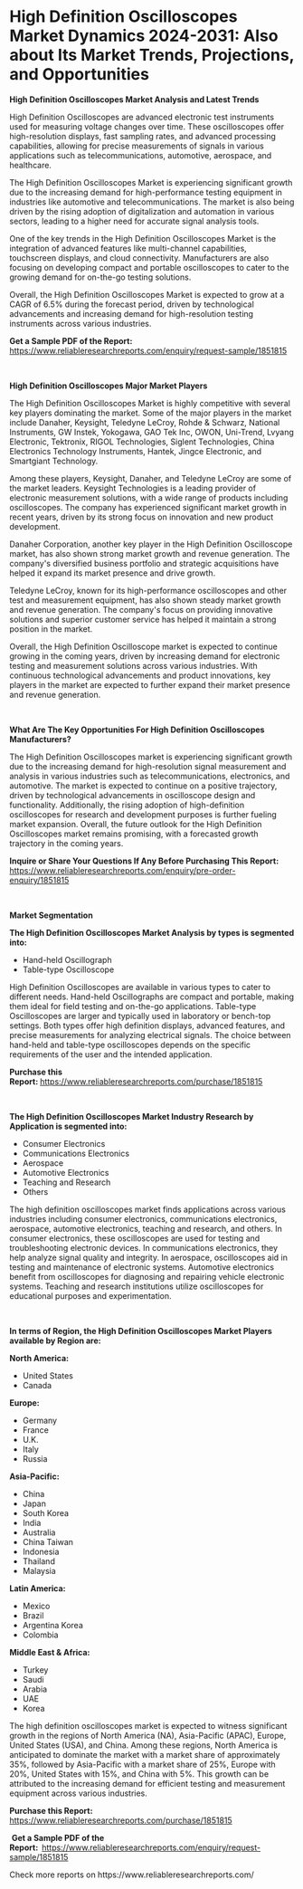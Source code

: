<p><h1>High Definition Oscilloscopes Market Dynamics 2024-2031: Also about Its Market Trends, Projections, and Opportunities</h1></p><p><strong>High Definition Oscilloscopes Market Analysis and Latest Trends</strong></p>
<p><p>High Definition Oscilloscopes are advanced electronic test instruments used for measuring voltage changes over time. These oscilloscopes offer high-resolution displays, fast sampling rates, and advanced processing capabilities, allowing for precise measurements of signals in various applications such as telecommunications, automotive, aerospace, and healthcare.</p><p>The High Definition Oscilloscopes Market is experiencing significant growth due to the increasing demand for high-performance testing equipment in industries like automotive and telecommunications. The market is also being driven by the rising adoption of digitalization and automation in various sectors, leading to a higher need for accurate signal analysis tools.</p><p>One of the key trends in the High Definition Oscilloscopes Market is the integration of advanced features like multi-channel capabilities, touchscreen displays, and cloud connectivity. Manufacturers are also focusing on developing compact and portable oscilloscopes to cater to the growing demand for on-the-go testing solutions.</p><p>Overall, the High Definition Oscilloscopes Market is expected to grow at a CAGR of 6.5% during the forecast period, driven by technological advancements and increasing demand for high-resolution testing instruments across various industries.</p></p>
<p><strong>Get a Sample PDF of the Report:&nbsp;</strong> <a href="https://www.reliableresearchreports.com/enquiry/request-sample/1851815">https://www.reliableresearchreports.com/enquiry/request-sample/1851815</a></p>
<p>&nbsp;</p>
<p><strong>High Definition Oscilloscopes Major Market Players</strong></p>
<p><p>The High Definition Oscilloscopes Market is highly competitive with several key players dominating the market. Some of the major players in the market include Danaher, Keysight, Teledyne LeCroy, Rohde & Schwarz, National Instruments, GW Instek, Yokogawa, GAO Tek Inc, OWON, Uni-Trend, Lvyang Electronic, Tektronix, RIGOL Technologies, Siglent Technologies, China Electronics Technology Instruments, Hantek, Jingce Electronic, and Smartgiant Technology.</p><p>Among these players, Keysight, Danaher, and Teledyne LeCroy are some of the market leaders. Keysight Technologies is a leading provider of electronic measurement solutions, with a wide range of products including oscilloscopes. The company has experienced significant market growth in recent years, driven by its strong focus on innovation and new product development.</p><p>Danaher Corporation, another key player in the High Definition Oscilloscope market, has also shown strong market growth and revenue generation. The company's diversified business portfolio and strategic acquisitions have helped it expand its market presence and drive growth.</p><p>Teledyne LeCroy, known for its high-performance oscilloscopes and other test and measurement equipment, has also shown steady market growth and revenue generation. The company's focus on providing innovative solutions and superior customer service has helped it maintain a strong position in the market.</p><p>Overall, the High Definition Oscilloscope market is expected to continue growing in the coming years, driven by increasing demand for electronic testing and measurement solutions across various industries. With continuous technological advancements and product innovations, key players in the market are expected to further expand their market presence and revenue generation.</p></p>
<p>&nbsp;</p>
<p><strong>What Are The Key Opportunities For High Definition Oscilloscopes Manufacturers?</strong></p>
<p><p>The High Definition Oscilloscopes market is experiencing significant growth due to the increasing demand for high-resolution signal measurement and analysis in various industries such as telecommunications, electronics, and automotive. The market is expected to continue on a positive trajectory, driven by technological advancements in oscilloscope design and functionality. Additionally, the rising adoption of high-definition oscilloscopes for research and development purposes is further fueling market expansion. Overall, the future outlook for the High Definition Oscilloscopes market remains promising, with a forecasted growth trajectory in the coming years.</p></p>
<p><strong>Inquire or Share Your Questions If Any Before Purchasing This Report:</strong> <a href="https://www.reliableresearchreports.com/enquiry/pre-order-enquiry/1851815">https://www.reliableresearchreports.com/enquiry/pre-order-enquiry/1851815</a></p>
<p>&nbsp;</p>
<p><strong>Market Segmentation</strong></p>
<p><strong>The High Definition Oscilloscopes Market Analysis by types is segmented into:</strong></p>
<p><ul><li>Hand-held Oscillograph</li><li>Table-type Oscilloscope</li></ul></p>
<p><p>High Definition Oscilloscopes are available in various types to cater to different needs. Hand-held Oscillographs are compact and portable, making them ideal for field testing and on-the-go applications. Table-type Oscilloscopes are larger and typically used in laboratory or bench-top settings. Both types offer high definition displays, advanced features, and precise measurements for analyzing electrical signals. The choice between hand-held and table-type oscilloscopes depends on the specific requirements of the user and the intended application.</p></p>
<p><strong>Purchase this Report:&nbsp;</strong><a href="https://www.reliableresearchreports.com/purchase/1851815">https://www.reliableresearchreports.com/purchase/1851815</a></p>
<p>&nbsp;</p>
<p><strong>The High Definition Oscilloscopes Market Industry Research by Application is segmented into:</strong></p>
<p><ul><li>Consumer Electronics</li><li>Communications Electronics</li><li>Aerospace</li><li>Automotive Electronics</li><li>Teaching and Research</li><li>Others</li></ul></p>
<p><p>The high definition oscilloscopes market finds applications across various industries including consumer electronics, communications electronics, aerospace, automotive electronics, teaching and research, and others. In consumer electronics, these oscilloscopes are used for testing and troubleshooting electronic devices. In communications electronics, they help analyze signal quality and integrity. In aerospace, oscilloscopes aid in testing and maintenance of electronic systems. Automotive electronics benefit from oscilloscopes for diagnosing and repairing vehicle electronic systems. Teaching and research institutions utilize oscilloscopes for educational purposes and experimentation.</p></p>
<p>&nbsp;</p>
<p><strong>In terms of Region, the High Definition Oscilloscopes Market Players available by Region are:</strong></p>
<p>
    <p> <strong> North America: </strong>
        <ul>
            <li>United States</li>
            <li>Canada</li>
        </ul>
        </p> 
    <p> <strong> Europe: </strong>
        <ul>
            <li>Germany</li>
            <li>France</li>
            <li>U.K.</li>
            <li>Italy</li>
            <li>Russia</li>
        </ul>
        </p> 
    <p> <strong> Asia-Pacific: </strong>
        <ul>
            <li>China</li>
            <li>Japan</li>
            <li>South Korea</li>
            <li>India</li>
            <li>Australia</li>
            <li>China Taiwan</li>
            <li>Indonesia</li>
            <li>Thailand</li>
            <li>Malaysia</li>
        </ul>
        </p> 
    <p> <strong> Latin America: </strong>
        <ul>
            <li>Mexico</li>
            <li>Brazil</li>
            <li>Argentina Korea</li>
            <li>Colombia</li>
        </ul>
        </p> 
    <p> <strong> Middle East & Africa: </strong>
        <ul>
            <li>Turkey</li>
            <li>Saudi</li>
            <li>Arabia</li>
            <li>UAE</li>
            <li>Korea</li>
        </ul>
    </p>
    </p>
<p><p>The high definition oscilloscopes market is expected to witness significant growth in the regions of North America (NA), Asia-Pacific (APAC), Europe, United States (USA), and China. Among these regions, North America is anticipated to dominate the market with a market share of approximately 35%, followed by Asia-Pacific with a market share of 25%, Europe with 20%, United States with 15%, and China with 5%. This growth can be attributed to the increasing demand for efficient testing and measurement equipment across various industries.</p></p>
<p><strong>Purchase this Report: </strong><a href="https://www.reliableresearchreports.com/purchase/1851815">https://www.reliableresearchreports.com/purchase/1851815</a></p>
<p>&nbsp;<strong>Get a Sample PDF of the Report:&nbsp;&nbsp;</strong><a href="https://www.reliableresearchreports.com/enquiry/request-sample/1851815">https://www.reliableresearchreports.com/enquiry/request-sample/1851815</a></p>
<p><strong></strong></p>
<p>Check more reports on https://www.reliableresearchreports.com/</p>